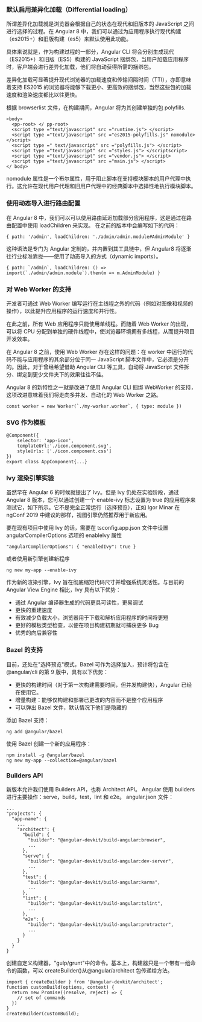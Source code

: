 ### 默认启用差异化加载（Differential loading）

所谓差异化加载就是浏览器会根据自己的状态在现代和旧版本的 JavaScript 之间进行选择的过程。在 Angular 8 中，我们可以通过为应用程序执行现代构建（es2015+）和旧版构建（es5）来默认使用此功能。

具体来说就是，作为构建过程的一部分，Angular CLI 将会分别生成现代（ES2015+）和旧版（ES5）构建的 JavaScript 捆绑包，当用户加载应用程序时，客户端会进行差异化加载，他们将自动获得所需的捆绑包。

差异化加载可显著提升现代浏览器的加载速度和传输间隔时间（TTI），亦即意味着支持 ES2015 的浏览器将能够下载更小、更高效的捆绑包，当然这些包的加载速度和渲染速度都比以往更快。

根据 browserlist 文件，在构建期间，Angular 将为其创建单独的包 polyfills.

```
<body>
  <pp-root> </ pp-root>
  <script type ="text/javascript" src ="runtime.js"> </script>
  <script type ="text/javascript" src ="es2015-polyfills.js" nomodule> </script>
  <script type =" text/javascript" src ="polyfills.js"> </script>
  <script type ="text/javascript" src ="styles.js"> </scriptscript>
  <script type ="text/javascript" src ="vendor.js"> </script>
  <script type ="text/javascript" src ="main.js"> </script>
</ body>
```

nomodule 属性是一个布尔属性，用于阻止脚本在支持模块脚本的用户代理中执行。这允许在现代用户代理和旧用户代理中的经典脚本中选择性地执行模块脚本。

### 使用动态导入进行路由配置

在 Angular 8 中，我们可以可以使用路由延迟加载部分应用程序，这是通过在路由配置中使用 loadChildren 来实现。
在之前的版本中会编写如下的代码：

```
{ path: '/admin', loadChildren: './admin/admin.module#AdminModule' }
```

这种语法是专门为 Angular 定制的，并内置到其工具链中，但 Angular8 将逐渐往行业标准靠拢——使用了动态导入的方式（dynamic imports）。

```
{ path: `/admin`, loadChildren: () => import(`./admin/admin.module`).then(m => m.AdminModule) }
```

### 对 Web Worker 的支持

开发者可通过 Web Worker 编写运行在主线程之外的代码（例如对图像和视频的操作），以此提升应用程序的运行速度和并行性。

在此之前，所有 Web 应用程序只能使用单线程。而随着 Web Worker 的出现，可以将 CPU 分配到单独的硬件线程中，使浏览器环境拥有多线程，从而提升项目开发效率。

在 Angular 8 之前，使用 Web Worker 存在这样的问题：在 worker 中运行的代码不能与应用程序的其余部分位于同一 JavaScript 脚本文件中，它必须是分开的。因此，对于曾经希望借助 Angular CLI 等工具，自动将 JavaScript 文件拆分、绑定到更少文件夹下的效果往往不佳。

Angular 8 的新特性之一就是改进了使用 Angular CLI 捆绑 WebWorker 的支持，这项改进意味着我们将走向多并发、自动化的 Web Worker 之路。

```
const worker = new Worker(`./my-worker.worker`, { type: module })
```

### SVG 作为模板

```
@Component({
    selector: 'app-icon',
    templateUrl:'./icon.component.svg',
    styleUrls: ['./icon.component.css']
})
export class AppComponent{...}
```

### lvy 渲染引擎实验

虽然早在 Angular 6 的时候就提出了 lvy。但是 lvy 仍处在实验阶段，通过 Angular 8 版本，您可以通过创建一个 enable-ivy 标志设置为 true 的应用程序来测试它，如下所示。它不是完全正常运行（选择预览），正如 Igor Minar 在 ngConf 2019 中建议的那样，视图引擎仍然推荐用于新应用。

要在现有项目中使用 Ivy 的话，需要在 tsconfig.app.json 文件中设置 angularCompilerOptions 选项的 enableIvy 属性

```
"angularComplierOptions": { "enabledIvy": true }
```

或者使用新引擎创建新程序

```
ng new my-app --enable-ivy
```

作为新的渲染引擎，lvy 旨在彻底缩短代码尺寸并增强系统灵活性。与目前的 Angular View Engine 相比，Ivy 具有以下优势：

- 通过 Angular 编译器生成的代码更具可读性，更易调试
- 更快的重建速度
- 有效减少负载大小，浏览器用于下载和解析应用程序的时间将更短
- 更好的模板类型检查，以便在项目构建初期就可捕获更多 Bug
- 优秀的向后兼容性

### Bazel 的支持

目前，还处在"选择预览"模式，Bazel 可作为选择加入，预计将包含在@angular/cli 的第 9 版中，具有以下优势：

- 更快的构建时间（对于第一次构建需要时间，但并发构建快），Angular 已经在使用它。
- 增量构建：能够仅构建和部署已更改的内容而不是整个应用程序
- 可以弹出 Bazel 文件，默认情况下他们是隐藏的

添加 Bazel 支持：

```
ng add @angular/bazel
```

使用 Bazel 创建一个新的应用程序：

```
npm install -g @angular/bazel
ng new my-app --collection=@angular/bazel
```

### Builders API

新版本允许我们使用 Builders API，也称 Architect API。
Angular 使用 builders 进行主要操作：serve，build，test，lint 和 e2e。
angular.json 文件：

```
...
"projects": {
  "app-name": {
    ...
    "architect": {
      "build": {
        "builder": "@angular-devkit/build-angular:browser",
        ...
      },
      "serve": {
        "builder": "@angular-devkit/build-angular:dev-server",
        ...
      },
      "test": {
        "builder": "@angular-devkit/build-angular:karma",
        ...
      },
      "lint": {
        "builder": "@angular-devkit/build-angular:tslint",
        ...
      },
      "e2e": {
        "builder": "@angular-devkit/build-angular:protractor",
        ...
      }
    }
  }
}
```

创建自定义构建器，"gulp/grunt"中的命令。基本上，构建器只是一个带有一组命令的函数，可以 createBuilder()从@angular/architect 包传递给方法。

```
import { createBuilder } from '@angular-devkit/architect';
function customBuild(options, context) {
  return new Promise((resolve, reject) => {
    // set of commands
  })
}
createBuilder(customBuild);
```
